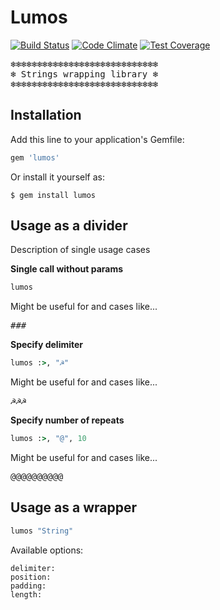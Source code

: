 # Lumos

[![Build Status](https://travis-ci.org/query-string/lumos.svg)](https://travis-ci.org/query-string/lumos)
[![Code Climate](https://codeclimate.com/github/query-string/lumos/badges/gpa.svg)](https://codeclimate.com/github/query-string/lumos)
[![Test Coverage](https://codeclimate.com/github/query-string/lumos/badges/coverage.svg)](https://codeclimate.com/github/query-string/lumos)

<pre>
❄❄❄❄❄❄❄❄❄❄❄❄❄❄❄❄❄❄❄❄❄❄❄❄❄❄❄❄
❄ Strings wrapping library ❄
❄❄❄❄❄❄❄❄❄❄❄❄❄❄❄❄❄❄❄❄❄❄❄❄❄❄❄❄
</pre>

## Installation

Add this line to your application's Gemfile:

```ruby
gem 'lumos'
```

Or install it yourself as:

    $ gem install lumos

## Usage as a divider

Description of single usage cases

**Single call without params**
```ruby
lumos
```
Might be useful for and cases like...
<pre>
###
</pre>

**Specify delimiter**
```ruby
lumos :>, "☭"
```
Might be useful for and cases like...
<pre>
☭☭☭
</pre>


**Specify number of repeats**
```ruby
lumos :>, "@", 10
```
Might be useful for and cases like...
<pre>
@@@@@@@@@@
</pre>

## Usage as a wrapper

```ruby
lumos "String"
```

Available options:

    delimiter:
    position:
    padding:
    length:
